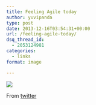 ```yaml
---
title: Feeling Agile today
author: yuvipanda
type: post
date: 2013-12-16T03:54:31+00:00
url: /feeling-agile-today/
dsq_thread_id:
  - 2053124981
categories:
  - links
format: image

---
```

![][1]

From [twitter][2]

 [1]: https://pbs.twimg.com/media/BN2kt2HCMAA0_Z4.jpg
 [2]: https://twitter.com/chrisfrancis27/status/350617453526659072/photo/1